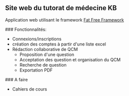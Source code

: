 ## Site web du tutorat de médecine KB

Application web utilisant le framework [Fat Free Framework](http://fatfreeframework.com/)

### Fonctionnalités:
* Connexions/inscriptions
* création des comptes à partir d'une liste excel
* Rédaction collaborative de QCM
  * Proposition d'une question
  * Acceptation des question et organisation du QCM
  * Recherche de question
  * Exportation PDF

### A faire
* Cahiers de cours
